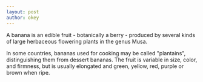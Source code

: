 ```yaml
---
layout: post
author: okey
---
```


A banana is an edible fruit - botanically a berry - produced by several
kinds of large herbaceous flowering plants in the genus Musa.

In some countries, bananas used for cooking may be called "plantains", distinguishing
them from dessert bananas. The fruit is variable in size, color, and firmness, but is
usually elongated and green, yellow, red, purple or brown when ripe.
